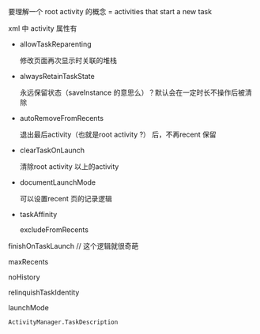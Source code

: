
要理解一个 root activity 的概念 = activities that start a new task   

xml 中 activity 属性有 

- allowTaskReparenting  

  修改页面再次显示时关联的堆栈  

- alwaysRetainTaskState      

  永远保留状态（saveInstance 的意思么）？默认会在一定时长不操作后被清除  

- autoRemoveFromRecents

  退出最后activity（也就是root activity ?） 后，不再recent 保留  

- clearTaskOnLaunch  

  清除root activity 以上的activity     	

- documentLaunchMode  

  可以设置recent 页的记录逻辑  

- taskAffinity  

  
  
  excludeFromRecents  

finishOnTaskLaunch // 这个逻辑就很奇葩  

maxRecents  

noHistory  

relinquishTaskIdentity  



launchMode  



`ActivityManager.TaskDescription`  

